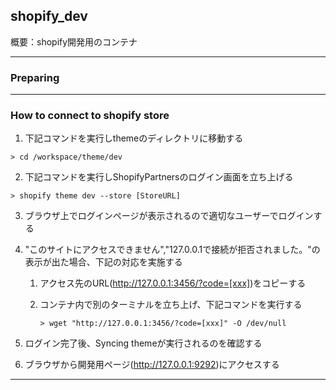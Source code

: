## shopify_dev

概要：shopify開発用のコンテナ

---

### Preparing

---

### How to connect to shopify store

1. 下記コマンドを実行しthemeのディレクトリに移動する

```
> cd /workspace/theme/dev
```

2. 下記コマンドを実行しShopifyPartnersのログイン画面を立ち上げる
```
> shopify theme dev --store [StoreURL]
```

3. ブラウザ上でログインページが表示されるので適切なユーザーでログインする

4. "このサイトにアクセスできません","127.0.0.1で接続が拒否されました。"の表示が出た場合、下記の対応を実施する

    1. アクセス先のURL(http://127.0.0.1:3456/?code=[xxx])をコピーする

    2. コンテナ内で別のターミナルを立ち上げ、下記コマンドを実行する
        ```
        > wget "http://127.0.0.1:3456/?code=[xxx]" -O /dev/null
        ```

5. ログイン完了後、Syncing themeが実行されるのを確認する

6. ブラウザから開発用ページ(http://127.0.0.1:9292)にアクセスする

---
